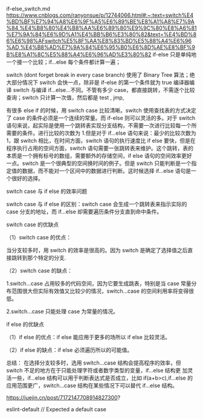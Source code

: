if-else_switch.md
https://www.cnblogs.com/ranyonsue/p/12744066.html#:~:text=switch%E4%BD%BF%E7%94%A8%E6%9F%A5%E6%89%BE%E8%A1%A8%E7%9A%84,%E4%B8%80%E4%B8%AA%E6%89%80%E9%9C%80%E8%A6%81%E7%9A%84%E6%9D%A1%E4%BB%B6%E3%80%82&text=%E4%BD%86%E6%98%AFswitch%E5%8F%AA%E8%83%BD%E5%88%A4%E6%96%AD,%E4%B8%AD%E7%9A%84%E6%95%B0%E6%8D%AE%E8%BF%9B%E8%A1%8C%E5%88%A4%E6%96%AD%E3%80%82
if-else
只是单纯地一个接一个比较；if...else 每个条件都计算一遍；

switch (dont forget break in every case branch)
使用了 Binary Tree 算法；绝大部分情况下 switch 会快一点，除非是 if-else 的第一个条件就为 true 编译器编译 switch 与编译 if...else...不同。不管有多少 case，都直接跳转，不需逐个比较查询；switch 只计算一次值，然后都是 test , jmp,

有很多 else if 的时候，用 switch case 比较清晰。switch 使用查找表的方式决定了 case 的条件必须是一个连续的常量。而 if-else 则可以灵活的多。对于 switch 语句来说，起实际是使用一个跳转表实现分支结构，不需要一次进行比较每一个所需要的条件。进行比较的次数为 1.但是对于 if…else 语句来说：最少的比较次数为 1，跟 switch 相比，在时间方面，switch 语句的执行速度比 if else 要快，但是在程序执行占用的空间方面，switch 语句需要一张跳转表来维护。这个跳转，表的本质是一个拥有标号的数组，需要额外的存储空间，if else 语句的空间效率更好一点。switch 是一个很典型的空间换时间的例子。但是 switch 只能判断是一个指定值的数据，而不能对一个区间中的数据进行判断。这时候选择 if…else 语句是一个很好的选择。

switch case 与 if else 的效率问题

switch case 与 if else 的区别：switch case 会生成一个跳转表来指示实际的 case 分支的地址，而 if...else 却需要遍历条件分支直到命中条件。

switch case 的优缺点

（1）switch case 的优点：

当分支较多时，用 switch 的效率是很高的。因为 switch 是确定了选择值之后直接跳转到那个特定的分支.

（2）switch case 的缺点：

1.switch...case 占用较多的代码空间，因为它要生成跳表，特别是当 case 常量分布范围很大但实际有效值又比较少的情况，switch...case 的空间利用率将变得很低。

2.switch...case 只能处理 case 为常量的情况。

if else 的优缺点

（1）if else 的优点：if else 能应用于更多的场所以 if else 比较灵活。

（2）if else 的缺点：if else 必须遍历所以的可能值。

总结：
在选择分支较多时，选用 switch…case 结构会提高程序的效率，但 switch 不足的地方在于只能处理字符或者数字类型的变量，if…else 结构更
加灵活一些，if…else 结构可以用于判断表达式是否成立，比如 if(a+b>c),if…else 的应用范围更广，switch…case 结构在某些情况下可以替代 if…else 结构。


https://juejin.cn/post/7172147708914827300?


eslint-default // Expected a default case
